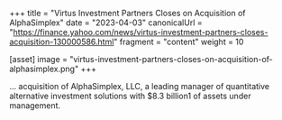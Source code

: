 +++
title = "Virtus Investment Partners Closes on Acquisition of AlphaSimplex"
date = "2023-04-03"
canonicalUrl = "https://finance.yahoo.com/news/virtus-investment-partners-closes-acquisition-130000586.html"
fragment = "content"
weight = 10

[asset]
    image = "virtus-investment-partners-closes-on-acquisition-of-alphasimplex.png"
+++

... acquisition of AlphaSimplex, LLC, a leading manager of quantitative 
alternative investment solutions with $8.3 billion1 of assets under 
management.

